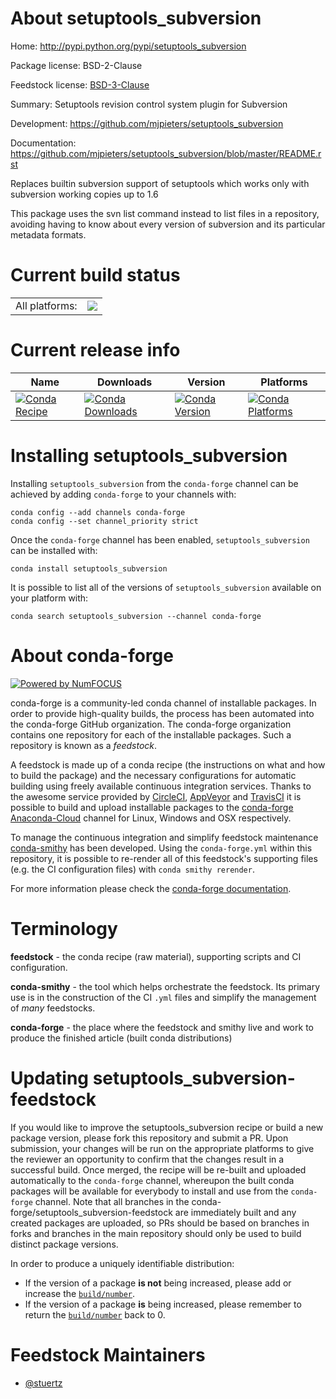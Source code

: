 About setuptools_subversion
===========================

Home: http://pypi.python.org/pypi/setuptools_subversion

Package license: BSD-2-Clause

Feedstock license: [BSD-3-Clause](https://github.com/conda-forge/setuptools_subversion-feedstock/blob/master/LICENSE.txt)

Summary: Setuptools revision control system plugin for Subversion

Development: https://github.com/mjpieters/setuptools_subversion

Documentation: https://github.com/mjpieters/setuptools_subversion/blob/master/README.rst

Replaces builtin subversion support of setuptools which works only with
subversion working copies up to 1.6

This package uses the svn list command instead to list files in a
repository, avoiding having to know about every version of subversion and
its particular metadata formats.


Current build status
====================


<table><tr><td>All platforms:</td>
    <td>
      <a href="https://dev.azure.com/conda-forge/feedstock-builds/_build/latest?definitionId=1902&branchName=master">
        <img src="https://dev.azure.com/conda-forge/feedstock-builds/_apis/build/status/setuptools_subversion-feedstock?branchName=master">
      </a>
    </td>
  </tr>
</table>

Current release info
====================

| Name | Downloads | Version | Platforms |
| --- | --- | --- | --- |
| [![Conda Recipe](https://img.shields.io/badge/recipe-setuptools_subversion-green.svg)](https://anaconda.org/conda-forge/setuptools_subversion) | [![Conda Downloads](https://img.shields.io/conda/dn/conda-forge/setuptools_subversion.svg)](https://anaconda.org/conda-forge/setuptools_subversion) | [![Conda Version](https://img.shields.io/conda/vn/conda-forge/setuptools_subversion.svg)](https://anaconda.org/conda-forge/setuptools_subversion) | [![Conda Platforms](https://img.shields.io/conda/pn/conda-forge/setuptools_subversion.svg)](https://anaconda.org/conda-forge/setuptools_subversion) |

Installing setuptools_subversion
================================

Installing `setuptools_subversion` from the `conda-forge` channel can be achieved by adding `conda-forge` to your channels with:

```
conda config --add channels conda-forge
conda config --set channel_priority strict
```

Once the `conda-forge` channel has been enabled, `setuptools_subversion` can be installed with:

```
conda install setuptools_subversion
```

It is possible to list all of the versions of `setuptools_subversion` available on your platform with:

```
conda search setuptools_subversion --channel conda-forge
```


About conda-forge
=================

[![Powered by
NumFOCUS](https://img.shields.io/badge/powered%20by-NumFOCUS-orange.svg?style=flat&colorA=E1523D&colorB=007D8A)](https://numfocus.org)

conda-forge is a community-led conda channel of installable packages.
In order to provide high-quality builds, the process has been automated into the
conda-forge GitHub organization. The conda-forge organization contains one repository
for each of the installable packages. Such a repository is known as a *feedstock*.

A feedstock is made up of a conda recipe (the instructions on what and how to build
the package) and the necessary configurations for automatic building using freely
available continuous integration services. Thanks to the awesome service provided by
[CircleCI](https://circleci.com/), [AppVeyor](https://www.appveyor.com/)
and [TravisCI](https://travis-ci.com/) it is possible to build and upload installable
packages to the [conda-forge](https://anaconda.org/conda-forge)
[Anaconda-Cloud](https://anaconda.org/) channel for Linux, Windows and OSX respectively.

To manage the continuous integration and simplify feedstock maintenance
[conda-smithy](https://github.com/conda-forge/conda-smithy) has been developed.
Using the ``conda-forge.yml`` within this repository, it is possible to re-render all of
this feedstock's supporting files (e.g. the CI configuration files) with ``conda smithy rerender``.

For more information please check the [conda-forge documentation](https://conda-forge.org/docs/).

Terminology
===========

**feedstock** - the conda recipe (raw material), supporting scripts and CI configuration.

**conda-smithy** - the tool which helps orchestrate the feedstock.
                   Its primary use is in the construction of the CI ``.yml`` files
                   and simplify the management of *many* feedstocks.

**conda-forge** - the place where the feedstock and smithy live and work to
                  produce the finished article (built conda distributions)


Updating setuptools_subversion-feedstock
========================================

If you would like to improve the setuptools_subversion recipe or build a new
package version, please fork this repository and submit a PR. Upon submission,
your changes will be run on the appropriate platforms to give the reviewer an
opportunity to confirm that the changes result in a successful build. Once
merged, the recipe will be re-built and uploaded automatically to the
`conda-forge` channel, whereupon the built conda packages will be available for
everybody to install and use from the `conda-forge` channel.
Note that all branches in the conda-forge/setuptools_subversion-feedstock are
immediately built and any created packages are uploaded, so PRs should be based
on branches in forks and branches in the main repository should only be used to
build distinct package versions.

In order to produce a uniquely identifiable distribution:
 * If the version of a package **is not** being increased, please add or increase
   the [``build/number``](https://docs.conda.io/projects/conda-build/en/latest/resources/define-metadata.html#build-number-and-string).
 * If the version of a package **is** being increased, please remember to return
   the [``build/number``](https://docs.conda.io/projects/conda-build/en/latest/resources/define-metadata.html#build-number-and-string)
   back to 0.

Feedstock Maintainers
=====================

* [@stuertz](https://github.com/stuertz/)

